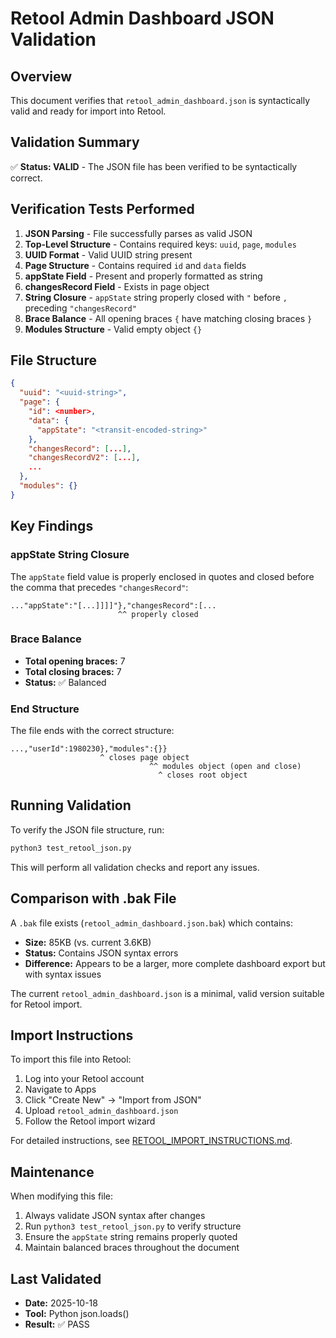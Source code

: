 # Retool Admin Dashboard JSON Validation

## Overview

This document verifies that `retool_admin_dashboard.json` is syntactically valid and ready for import into Retool.

## Validation Summary

✅ **Status: VALID** - The JSON file has been verified to be syntactically correct.

## Verification Tests Performed

1. **JSON Parsing** - File successfully parses as valid JSON
2. **Top-Level Structure** - Contains required keys: `uuid`, `page`, `modules`
3. **UUID Format** - Valid UUID string present
4. **Page Structure** - Contains required `id` and `data` fields
5. **appState Field** - Present and properly formatted as string
6. **changesRecord Field** - Exists in page object
7. **String Closure** - `appState` string properly closed with `"` before `,` preceding `"changesRecord"`
8. **Brace Balance** - All opening braces `{` have matching closing braces `}`
9. **Modules Structure** - Valid empty object `{}`

## File Structure

```json
{
  "uuid": "<uuid-string>",
  "page": {
    "id": <number>,
    "data": {
      "appState": "<transit-encoded-string>"
    },
    "changesRecord": [...],
    "changesRecordV2": [...],
    ...
  },
  "modules": {}
}
```

## Key Findings

### appState String Closure
The `appState` field value is properly enclosed in quotes and closed before the comma that precedes `"changesRecord"`:
```
..."appState":"[...]]]]"},"changesRecord":[...
                        ^^ properly closed
```

### Brace Balance
- **Total opening braces:** 7
- **Total closing braces:** 7
- **Status:** ✅ Balanced

### End Structure
The file ends with the correct structure:
```
...,"userId":1980230},"modules":{}}
                    ^ closes page object
                               ^^ modules object (open and close)
                                 ^ closes root object
```

## Running Validation

To verify the JSON file structure, run:

```bash
python3 test_retool_json.py
```

This will perform all validation checks and report any issues.

## Comparison with .bak File

A `.bak` file exists (`retool_admin_dashboard.json.bak`) which contains:
- **Size:** 85KB (vs. current 3.6KB)
- **Status:** Contains JSON syntax errors
- **Difference:** Appears to be a larger, more complete dashboard export but with syntax issues

The current `retool_admin_dashboard.json` is a minimal, valid version suitable for Retool import.

## Import Instructions

To import this file into Retool:

1. Log into your Retool account
2. Navigate to Apps
3. Click "Create New" → "Import from JSON"
4. Upload `retool_admin_dashboard.json`
5. Follow the Retool import wizard

For detailed instructions, see [RETOOL_IMPORT_INSTRUCTIONS.md](./RETOOL_IMPORT_INSTRUCTIONS.md).

## Maintenance

When modifying this file:
1. Always validate JSON syntax after changes
2. Run `python3 test_retool_json.py` to verify structure
3. Ensure the `appState` string remains properly quoted
4. Maintain balanced braces throughout the document

## Last Validated

- **Date:** 2025-10-18
- **Tool:** Python json.loads()
- **Result:** ✅ PASS
